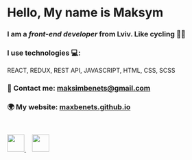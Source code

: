 # Hello, My name is Maksym 

### I am a *front-end developer* from Lviv. Like cycling 🚴‍♂️

### I use technologies 💻:
REACT, REDUX, REST API, JAVASCRIPT, HTML, CSS, SCSS

### 📩 Contact me: maksimbenets@gmail.com
### 🌍 My website: [maxbenets.github.io](https://maxbenets.github.io/)

<br>

[ <img src = "https://img.icons8.com/color/500/500/telegram-app.png" width = "40px"/> ](https://t.me/RezzitCode) ⠀
[ <img src = "https://img.icons8.com/fluency/500/500/instagram-new.png" width = "40px" /> ](https://www.instagram.com/maxbenets)
